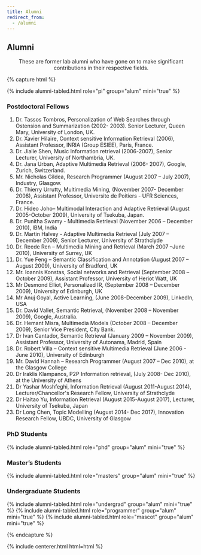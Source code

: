 ```yaml
---
title: Alumni
redirect_from:
  - /alumni
---
```


<!-- section break -->

## Alumni

<p style="text-align: center;">
These are former lab alumni who have gone on to make significant contributions in their respective fields.
</p>

{% capture html %}

{% include alumni-tabled.html role="pi" group="alum" mini="true" %}
<h3 style="text-align: start; width: 85%;"> Postdoctoral Fellows </h3>
<!-- {% include alumni-tabled.html role="postdoc" group="alum" mini="true" %} -->

<ol>
    <li>Dr. Tassos Tombros, Personalization of Web Searches through Ostension and Summarization (2002- 2003). Senior Lecturer, Queen Mary, University of London, UK.</li>
    <li>Dr. Xavier Hilaire, Context sensitive Information Retrieval (2006), Assistant Professor, INRIA (Group ESIEE), Paris, France.</li>
    <li>Dr. Jialie Shen, Music Information retrieval (2006-2007), Senior Lecturer, University of Northambria, UK.</li>
    <li>Dr. Jana Urban, Adaptive Multimedia Retrieval (2006- 2007), Google, Zurich, Switzerland.</li>
    <li>Mr. Nicholas Gildea, Research Programmer (August 2007 – July 2007), Industry, Glasgow.</li>
    <li>Dr. Thierry Urrutty, Multimedia Mining, (November 2007- December 2008), Assistant Professor, Universite de Poitiers - UFR Sciences, France.</li>
    <li>Dr. Hideo Joho– Multimodal Interaction and Adaptive Retrieval (August 2005-October 2009), University of Tsekuba, Japan.</li>
    <li>Dr. Punitha Swamy - Multimedia Retrieval (November 2006 – December 2010), IBM, India</li>
    <li>Dr. Martin Halvey - Adaptive Multimedia Retrieval (July 2007 – December 2009), Senior Lecturer, University of Strathclyde</li>
    <li>Dr. Reede Ren – Multimedia Mining and Retrieval (March 2007 –June 2010), University of Surrey, UK</li>
    <li>Dr. Yue Feng – Semantic Classification and Annotation (August 2007 – August 2009), University of Bradford, UK</li>
    <li>Mr. Ioannis Konstas, Social networks and Retrieval (September 2008 –October 2009), Assistant Professor, University of Heriot Watt, UK</li>
    <li>Mr Desmond Elliot, Personalized IR, (September 2008 – December 2009), University of Edinburgh, UK</li>
    <li>Mr Anuj Goyal, Active Learning, (June 2008-December 2009), LinkedIn, USA</li>
    <li>Dr. David Vallet, Semantic Retrieval, (November 2008 – November 2009), Google, Australia.</li>
    <li>Dr. Hemant Misra, Multimedia Models (October 2008 – December 2009), Senior Vice President, City Bank.</li>
    <li>Dr Ivan Cantador, Semantic Retrieval (January 2009 – November 2009), Assistant Professor, University of Autonama, Madrid, Spain</li>
    <li>Dr. Robert Villa – Context sensitive Multimedia Retrieval (June 2006 - June 2010), University of Edinburgh</li>
    <li>Mr. David Hannah – Research Programmer (August 2007 – Dec 2010), at the Glasgow College</li>
    <li>Dr Iraklis Klampanos, P2P Information retrieval, (July 2008- Dec 2010), at the University of Athens</li>
    <li>Dr Yashar Moshfeghi, Information Retrieval (August 2011-August 2014), Lecturer/Chancellor's Research Fellow, University of Strathclyde</li>
    <li>Dr Haitao Yu, Information Retrieval (August 2015-August 2017), Lecturer, University of Tsekuba, Japan</li>
    <li>Dr Long Chen, Topic Modelling (August 2014- Dec 2017), Innovation Research Fellow, UBDC, University of Glasgow</li>
</ol>

<!-- <h3 style="text-align: start; width: 85%;"> Bioinformatics Analysts </h3>
{% include alumni-tabled.html role="bioinformatics-analyst" group="alum" mini="true" %} -->
<h3 style="text-align: start; width: 85%;"> PhD Students </h3>
{% include alumni-tabled.html role="phd" group="alum" mini="true" %}
<!-- <h3 style="text-align: start; width: 85%;"> PharmD Students </h3>
{% include alumni-tabled.html role="pharmd" group="alum" mini="true" %} -->
<h3 style="text-align: start; width: 85%;"> Master’s Students </h3>
{% include alumni-tabled.html role="masters" group="alum" mini="true" %}
<h3 style="text-align: start; width: 85%;"> Undergraduate Students </h3>
{% include alumni-tabled.html role="undergrad" group="alum" mini="true" %}
<!-- <h3 style="text-align: start; width: 85%;"> High School Students </h3>
{% include alumni-tabled.html role="highschool" group="alum" mini="true" %} -->
<!-- <h3 style="text-align: start; width: 85%;"> Programmers </h3> -->
{% include alumni-tabled.html role="programmer" group="alum" mini="true" %}
<!-- <h3 style="text-align: start; width: 85%;"> Mascots </h3> -->
{% include alumni-tabled.html role="mascot" group="alum" mini="true" %}

{% endcapture %}

{% include centerer.html html=html %}

<!-- section break -->

<!-- ## Funding

{:.center}
Our work is made possible by funding from several organizations. -->

<!-- {%
  include gallery.html
  flat="true"
  fit="false"

  image1="images/team/gordon-and-betty-moore-foundation.png"
  link1="https://www.moore.org/"
  tooltip1="Gordon and Betty Moore Foundation"

  image2="images/team/national-cancer-institute.png"
  link2="https://www.cancer.gov/"
  tooltip2="National Cancer Institute"

  image3="images/team/alex's-lemonade-stand-foundation-for-childhood-cancer.png"
  link3="https://www.alexslemonade.org/"
  tooltip3="Alex's Lemonade Stand Foundation for Childhood Cancer"

  image4="images/team/chan-zuckerberg-initiative.png"
  link4="https://chanzuckerberg.com/"
  tooltip4="Chan Zuckerberg Initiative"

  image5="images/team/cystic-fibrosis-foundation.png"
  link5="https://www.cff.org/"
  tooltip5="Cystic Fibrosis Foundation"

  image6="images/team/alfred-p-sloan-foundation.png"
  link6="https://sloan.org/"
  tooltip6="Alfred P. Sloan Foundation"

  image7="images/team/national-human-genome-research-institute.png"
  link7="https://www.genome.gov/"
  tooltip7="National Human Genome Research Institute"

  image8="images/team/national-heart-lung-and-blood-institute.png"
  link8="https://www.nhlbi.nih.gov/"
  tooltip8="National Heart, Lung, and Blood Institute"

  image9="images/team/national-institute-of-neurological-disorders-and-stroke.png"
  link9="https://www.ninds.nih.gov/"
  tooltip9="National Institute of Neurological Disorders and Stroke"
%} -->

<!-- section break -->
